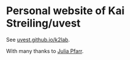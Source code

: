 # Personal website of Kai Streiling/uvest

See [uvest.github.io/k2lab](uvest.github.io/k2lab).

With many thanks to [Julia Pfarr](https://julia-pfarr.github.io/workshop_webdesign/).

